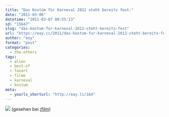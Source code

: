 ```yaml
---
title: "Das Kostüm für Karneval 2012 steht bereits fest:"
date: "2011-03-06"
datetime: "2011-03-07 00:55:13"
id: "15647"
slug: "das-kostum-fur-karneval-2012-steht-bereits-fest"
url: "https://eay.cc/2011/das-kostum-fur-karneval-2012-steht-bereits-fest/"
author: "eay"
format: "post"
categories:
  - the-others
tags:
  - alien
  - best-of
  - fanart
  - filme
  - karneval
  - kostum
meta:
  - yourls_shorturl: "http://eay.li/164"
---
```


![](https://eay.cc/uploads/2011/aliencostume.jpg) (gesehen bei [/film](http://www.slashfilm.com/page-2-162/))
